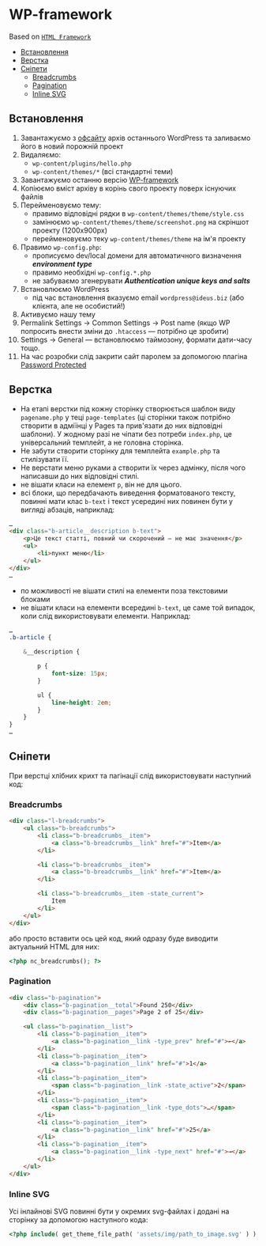 # WP-framework
Based on [`HTML Framework`](https://github.com/ideus-team/html-framework)

* [Встановлення](#встановлення)
* [Верстка](#верстка)
* [Сніпети](#сніпети)
	* [Breadcrumbs](#breadcrumbs)
	* [Pagination](#pagination)
	* [Inline SVG](#inline-svg)

## Встановлення
1. Завантажуємо з [офсайту](https://wordpress.org/download/) архів останнього WordPress та заливаємо його в новий порожній проект
2. Видаляємо:
	 * `wp-content/plugins/hello.php`
	 * `wp-content/themes/*` (всі стандартні теми)
3. Завантажуємо останню версію [WP-framework](https://github.com/ideus-team/wp-framework/releases/latest)
4. Копіюємо вміст архіву в корінь свого проекту поверх існуючих файлів
5. Перейменовуємо тему:
	 * правимо відповідні рядки в `wp-content/themes/theme/style.css`
	 * замінюємо `wp-content/themes/theme/screenshot.png` на скріншот проекту (1200х900px)
	 * перейменовуємо теку `wp-content/themes/theme` на ім'я проекту
6. Правимо `wp-config.php`:
	 * прописуємо dev/local домени для автоматичного визначення ***environment type***
	 * правимо необхідні `wp-config.*.php`
	 * не забуваємо згенерувати ***Authentication unique keys and salts***
7. Встановлюємо WordPress
	 * під час встановлення вказуємо email `wordpress@ideus.biz` (або клієнта, але не особистий!)
8. Активуємо нашу тему
9. Permalink Settings → Common Settings → Post name (якщо WP попросить внести зміни до `.htaccess` — потрібно це зробити)
10. Settings → General — встановлюємо таймозону, формати дати-часу тощо.
11. На час розробки слід закрити сайт паролем за допомогою плагіна [Password Protected](https://wordpress.org/plugins/password-protected/)

## Верстка
* На етапі верстки під кожну сторінку створюється шаблон виду `pagename.php` у теці `page-templates` (ці сторінки також потрібно створити в адміїнці у Pages та прив'язати до них відповідні шаблони). У жодному разі не чіпати без потреби `index.php`, це універсальний темплейт, а не головна сторінка.
* Не забути створити сторінку для темплейта `example.php` та стилізувати її.
* Не верстати меню руками а створити їх через адмінку, після чого написавши до них відповідні стилі.
* не вішати класи на елемент `p`, він не для цього.
* всі блоки, що передбачають виведення форматованого тексту, повинні мати клас `b-text` і текст усередині них повинен бути у вигляді абзаців, наприклад:
```html
…
<div class="b-article__description b-text">
	<p>Це текст статті, повний чи скорочений — не має значення</p>
	<ul>
		<li>пункт меню</li>
	</ul>
</div>
…
```
* по можливості не вішати стилі на елементи поза текстовими блоками
* не вішати класи на елементи всередині `b-text`, це саме той випадок, коли слід використовувати елементи. Наприклад:
```scss
…
.b-article {

	&__description {

		p {
			font-size: 15px;
		}

		ul {
			line-height: 2em;
		}
	}
}
…
```

## Сніпети
При верстці хлібних крихт та пагінації слід використовувати наступний код:

### Breadcrumbs
```html
<div class="l-breadcrumbs">
	<ul class="b-breadcrumbs">
		<li class="b-breadcrumbs__item">
			<a class="b-breadcrumbs__link" href="#">Item</a>
		</li>

		<li class="b-breadcrumbs__item">
			<a class="b-breadcrumbs__link" href="#">Item</a>
		</li>

		<li class="b-breadcrumbs__item -state_current">
			Item
		</li>
	</ul>
</div>
```
або просто вставити ось цей код, який одразу буде виводити актуальний HTML для них:
```php
<?php nc_breadcrumbs(); ?>
```

### Pagination
```html
<div class="b-pagination">
	<div class="b-pagination__total">Found 250</div>
	<div class="b-pagination__pages">Page 2 of 25</div>

	<ul class="b-pagination__list">
		<li class="b-pagination__item">
			<a class="b-pagination__link -type_prev" href="#">←</a>
		</li>
		<li class="b-pagination__item">
			<a class="b-pagination__link" href="#">1</a>
		</li>
		<li class="b-pagination__item">
			<span class="b-pagination__link -state_active">2</span>
		</li>
		<li class="b-pagination__item">
			<span class="b-pagination__link -type_dots">…</span>
		</li>
		<li class="b-pagination__item">
			<a class="b-pagination__link" href="#">25</a>
		</li>
		<li class="b-pagination__item">
			<a class="b-pagination__link -type_next" href="#">→</a>
		</li>
	</ul>
</div>
```

### Inline SVG
Усі інлайнові SVG повинні бути у окремих svg-файлах і додані на сторінку за допомогою наступного кода:
```php
<?php include( get_theme_file_path( 'assets/img/path_to_image.svg' ) ); ?>
```
